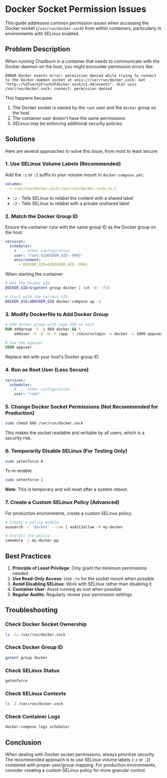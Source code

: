 # Docker Socket Permission Issues

This guide addresses common permission issues when accessing the Docker socket (`/var/run/docker.sock`) from within containers, particularly in environments with SELinux enabled.

## Problem Description

When running Chadburn in a container that needs to communicate with the Docker daemon on the host, you might encounter permission errors like:

```
ERROR Docker events error: permission denied while trying to connect to the Docker daemon socket at unix:///var/run/docker.sock: Get "http://%2Fvar%2Frun%2Fdocker.sock/v1.48/events": dial unix /var/run/docker.sock: connect: permission denied
```

This happens because:

1. The Docker socket is owned by the `root` user and the `docker` group on the host
2. The container user doesn't have the same permissions
3. SELinux may be enforcing additional security policies

## Solutions

Here are several approaches to solve this issue, from most to least secure:

### 1. Use SELinux Volume Labels (Recommended)

Add the `:z` or `:Z` suffix to your volume mount in `docker-compose.yml`:

```yaml
volumes:
  - /var/run/docker.sock:/var/run/docker.sock:ro,z
```

- `:z` - Tells SELinux to relabel the content with a shared label
- `:Z` - Tells SELinux to relabel with a private unshared label

### 2. Match the Docker Group ID

Ensure the container runs with the same group ID as the Docker group on the host:

```yaml
services:
  scheduler:
    # ... other configuration
    user: "root:${DOCKER_GID:-999}"
    environment:
      - DOCKER_GID=${DOCKER_GID:-999}
```

When starting the container:

```bash
# Get the Docker GID
DOCKER_GID=$(getent group docker | cut -d: -f3)

# Start with the correct GID
DOCKER_GID=$DOCKER_GID docker-compose up -d
```

### 3. Modify Dockerfile to Add Docker Group

```dockerfile
# Add docker group with same GID as host
RUN addgroup -S -g 969 docker && \
    adduser -S -D -H -h /app -s /sbin/nologin -G docker -u 1000 appuser

# Use the appuser
USER appuser
```

Replace `969` with your host's Docker group ID.

### 4. Run as Root User (Less Secure)

```yaml
services:
  scheduler:
    # ... other configuration
    user: "root"
```

### 5. Change Docker Socket Permissions (Not Recommended for Production)

```bash
sudo chmod 666 /var/run/docker.sock
```

This makes the socket readable and writable by all users, which is a security risk.

### 6. Temporarily Disable SELinux (For Testing Only)

```bash
sudo setenforce 0
```

To re-enable:

```bash
sudo setenforce 1
```

**Note**: This is temporary and will reset after a system reboot.

### 7. Create a Custom SELinux Policy (Advanced)

For production environments, create a custom SELinux policy:

```bash
# Create a policy module
ausearch -c 'docker' --raw | audit2allow -M my-docker

# Install the policy
semodule -i my-docker.pp
```

## Best Practices

1. **Principle of Least Privilege**: Only grant the minimum permissions needed
2. **Use Read-Only Access**: Use `:ro` for the socket mount when possible
3. **Avoid Disabling SELinux**: Work with SELinux rather than disabling it
4. **Container User**: Avoid running as root when possible
5. **Regular Audits**: Regularly review your permission settings

## Troubleshooting

### Check Docker Socket Ownership

```bash
ls -la /var/run/docker.sock
```

### Check Docker Group ID

```bash
getent group docker
```

### Check SELinux Status

```bash
getenforce
```

### Check SELinux Contexts

```bash
ls -Z /var/run/docker.sock
```

### Check Container Logs

```bash
docker-compose logs scheduler
```

## Conclusion

When dealing with Docker socket permissions, always prioritize security. The recommended approach is to use SELinux volume labels (`:z` or `:Z`) combined with proper user/group mapping. For production environments, consider creating a custom SELinux policy for more granular control. 